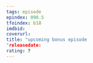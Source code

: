 ```yaml
---
tags: episode
epindex: 090.5
tfoindex: b18
imdbid: 
coverurl: 
title: "upcoming bonus episode
"releasedate: 
rating: ?
---
```


